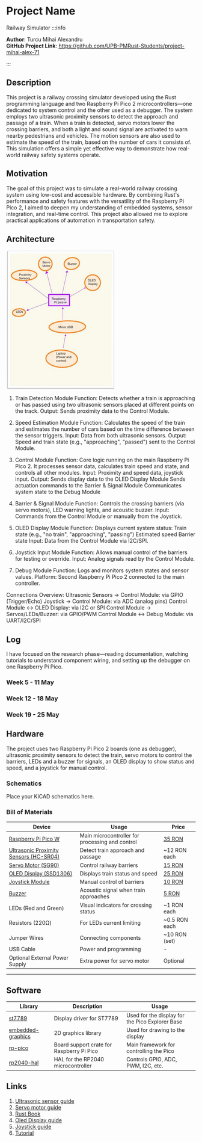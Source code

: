 # Project Name
Railway Simulator
:::info 

**Author**: Turcu Mihai Alexandru\
**GitHub Project Link**: https://github.com/UPB-PMRust-Students/project-mihai-alex-71

:::

## Description

This project is a railway crossing simulator developed using the Rust programming language and two Raspberry Pi Pico 2 microcontrollers—one dedicated to system control and the other used as a debugger. The system employs two ultrasonic proximity sensors to detect the approach and passage of a train. When a train is detected, servo motors lower the crossing barriers, and both a light and sound signal are activated to warn nearby pedestrians and vehicles. The motion sensors are also used to estimate the speed of the train, based on the number of cars it consists of. This simulation offers a simple yet effective way to demonstrate how real-world railway safety systems operate.

## Motivation

The goal of this project was to simulate a real-world railway crossing system using low-cost and accessible hardware. By combining Rust's performance and safety features with the versatility of the Raspberry Pi Pico 2, I aimed to deepen my understanding of embedded systems, sensor integration, and real-time control. This project also allowed me to explore practical applications of automation in transportation safety.

## Architecture 

![Schematic diagram](1project.webp)

1) Train Detection Module
    Function: Detects whether a train is approaching or has passed using two ultrasonic sensors placed at different points on the track.
    Output: Sends proximity data to the Control Module.

2) Speed Estimation Module
    Function: Calculates the speed of the train and estimates the number of cars based on the time difference between the sensor triggers.
    Input: Data from both ultrasonic sensors.
    Output: Speed and train state (e.g., "approaching", "passed") sent to the Control Module.

3) Control Module
    Function: Core logic running on the main Raspberry Pi Pico 2. It processes sensor data, calculates train speed and state, and controls all other modules.
    Input: Proximity and speed data, joystick input.
    Output:
        Sends display data to the OLED Display Module
        Sends actuation commands to the Barrier & Signal Module
        Communicates system state to the Debug Module

4) Barrier & Signal Module
    Function: Controls the crossing barriers (via servo motors), LED warning lights, and acoustic buzzer.
    Input: Commands from the Control Module or manually from the Joystick.
    
5) OLED Display Module
    Function: Displays current system status:
        Train state (e.g., "no train", "approaching", "passing")
        Estimated speed
        Barrier state
    Input: Data from the Control Module via I2C/SPI.

6) Joystick Input Module
    Function: Allows manual control of the barriers for testing or override.
    Input: Analog signals read by the Control Module.
    
7) Debug Module
    Function: Logs and monitors system states and sensor values.
    Platform: Second Raspberry Pi Pico 2 connected to the main controller.

Connections Overview:
    Ultrasonic Sensors → Control Module: via GPIO (Trigger/Echo)
    Joystick → Control Module: via ADC (analog pins)
    Control Module ↔ OLED Display: via I2C or SPI
    Control Module → Servos/LEDs/Buzzer: via GPIO/PWM
    Control Module ↔ Debug Module: via UART/I2C/SPI
## Log

I have focused on the research phase—reading documentation, watching tutorials to understand component wiring, and setting up the debugger on one Raspberry Pi Pico.

### Week 5 - 11 May

### Week 12 - 18 May

### Week 19 - 25 May

## Hardware

The project uses two Raspberry Pi Pico 2 boards (one as debugger), ultrasonic proximity sensors to detect the train, servo motors to control the barriers, LEDs and a buzzer for signals, an OLED display to show status and speed, and a joystick for manual control.

### Schematics

Place your KiCAD schematics here.

### Bill of Materials

<!-- Fill out this table with all the hardware components that you might need.

The format is 
```
| [Device](link://to/device) | This is used ... | [price](link://to/store) |

```

-->

 Device | Usage | Price |
|--------|-------|-------|
| [Raspberry Pi Pico W](https://www.raspberrypi.com/documentation/microcontrollers/raspberry-pi-pico.html) | Main microcontroller for processing and control | [35 RON](https://www.optimusdigital.ro/en/raspberry-pi-boards/12394-raspberry-pi-pico-w.html) |
| [Ultrasonic Proximity Sensors (HC-SR04)](https://www.electronicshub.org/hc-sr04-ultrasonic-sensor/) | Detect train approach and passage | ~12 RON each |
| [Servo Motor (SG90)](https://www.optimusdigital.ro/en/motors/898-servomotor-towerpro-sg90-9g.html) | Control railway barriers | [15 RON](https://www.optimusdigital.ro/en/motors/898-servomotor-towerpro-sg90-9g.html) |
| [OLED Display (SSD1306)](https://www.optimusdigital.ro/en/displays/916-display-oled-128x64-pixel-i2c-096-inch.html) | Displays train status and speed | [25 RON](https://www.optimusdigital.ro/en/displays/916-display-oled-128x64-pixel-i2c-096-inch.html) |
| [Joystick Module](https://www.optimusdigital.ro/en/input-devices/2765-joystick-module.html) | Manual control of barriers | [10 RON](https://www.optimusdigital.ro/en/input-devices/2765-joystick-module.html) |
| [Buzzer](https://www.optimusdigital.ro/en/audio-devices/967-active-buzzer-module.html) | Acoustic signal when train approaches | [5 RON](https://www.optimusdigital.ro/en/audio-devices/967-active-buzzer-module.html) |
| LEDs (Red and Green) | Visual indicators for crossing status | ~1 RON each |
| Resistors (220Ω) | For LEDs current limiting | ~0.5 RON each |
| Jumper Wires | Connecting components | ~10 RON (set) |
| USB Cable | Power and programming | - |
| Optional External Power Supply | Extra power for servo motor | Optional |

---

## Software

| Library | Description | Usage |
|---------|-------------|-------|
| [st7789](https://github.com/almindor/st7789) | Display driver for ST7789 | Used for the display for the Pico Explorer Base |
| [embedded-graphics](https://github.com/embedded-graphics/embedded-graphics) | 2D graphics library | Used for drawing to the display |
| [rp-pico](https://docs.rs/rp-pico/latest/rp_pico/) | Board support crate for Raspberry Pi Pico | Main framework for controlling the Pico |
| [rp2040-hal](https://docs.rs/rp2040-hal/latest/rp2040_hal/) | HAL for the RP2040 microcontroller | Controls GPIO, ADC, PWM, I2C, etc. |

## Links

1. [Ultrasonic sensor guide](https://www.tomshardware.com/how-to/ultrasonic-sensor-raspberry-pi-pico)
2. [Servo motor guide](https://dronebotworkshop.com/servo-motors/)
3. [Rust Book](https://docs.rust-embedded.org/book/)
4. [Oled Display guide](https://electrocredible.com/oled-display-raspberry-pi-pico-i2c-micropython/)
5. [Joystick guide](https://maker.pro/raspberry-pi/projects/raspberry-pi-pico-analog-joystick-interfacing)
6. [Tutorial](https://www.hackster.io/news/automatic-railway-crossing-system-f6edcc3560f9)

